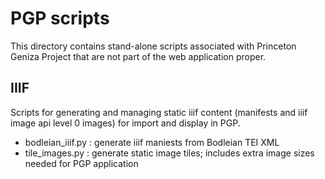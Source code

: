 # PGP scripts

This directory contains stand-alone scripts associated with
Princeton Geniza Project that are not part of the web application proper.

## IIIF

Scripts for generating and managing static iiif content (manifests and
iiif image api level 0 images) for import and display in PGP.

-   bodleian_iiif.py : generate iiif maniests from Bodleian TEI XML
-   tile_images.py : generate static image tiles; includes extra image sizes needed for PGP application
